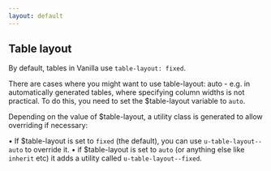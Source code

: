 ```yaml
---
layout: default
---
```


## Table layout

By default, tables in Vanilla use `table-layout: fixed`.

There are cases where you might want to use table-layout: auto - e.g. in automatically generated tables, where specifying column widths is not practical. To do this, you need to set the $table-layout variable to `auto`.

Depending on the value of $table-layout, a utility class is generated to allow overriding if necessary:

• If $table-layout is set to `fixed` (the default), you can use `u-table-layout--auto` to override it.
• if $table-layout is set to `auto` (or anything else like `inherit` etc) it adds a utility called `u-table-layout--fixed`.
